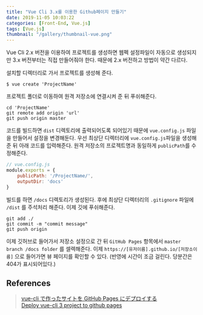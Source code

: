 ```yaml
---
title: "Vue Cli 3.x를 이용한 Github페이지 만들기"
date: 2019-11-05 10:03:22
categories: [Front-End, Vue.js]
tags: [Vue.js]
thumbnail: "/gallery/thumbnail-vue.png"
---
```


Vue Cli 2.x 버전을 이용하여 프로젝트를 생성하면 웹펙 설정파일이 자동으로 생성되지만 3.x 버전부터는 직접 만들어줘야 한다. 때문에 2.x 버전하고 방법이 약간 다르다.

<!-- more -->

설치할 디렉터리로 가서 프로젝트를 생성해 준다.

```
$ vue create 'ProjectName'
```

프로젝트 폴더로 이동하여 원격 저장소에 연결시켜 준 뒤 푸쉬해준다.

```
cd 'ProjectName'
git remote add origin 'url'
git push origin master
```

코드를 빌드하면 `dist` 디렉토리에 출력되어도록 되어있기 때문에 `vue.config.js` 파일을 만들어서 설정을 변경해둔다. 우선 최상단 디렉터리에 `vue.config.js`파일을 생성해 준 뒤 아래 코드를 입력해준다. 원격 저장소의 프로젝트명과 동일하게 `publicPath`를 수정해준다.

```javascript
// vue.config.js 
module.exports = {
    publicPath: '/ProjectName/',
    outputDir: 'docs'
}
```
빌드를 하면 `/docs` 디렉토리가 생성된다. 후에 최상단 디렉터리의 `.gitignore` 파일에 `/dist` 를 주석처리 해준다. 이제 깃에 푸쉬해준다.

```
git add ./
git commit -m "commit message"
git push origin
```
이제 깃허브로 들어가서 저장소 설정으로 간 뒤 `GitHub Pages` 항목에서 `master branch /docs folder` 를 셀렉해준다. 이제 `https://[유저이름].github.io/[저장소이름]` 으로 들어가면 뷰 페이지를 확인할 수 있다. (반영에 시간이 조금 걸린다. 당분간은 404가 표시되어있다.)

## References
> [vue-cli で作ったサイトを GitHub Pages にデプロイする](http://blog.snowcait.info/2019/03/23/vue-js-on-github-pages)  
> [Deploy vue-cli 3 project to github pages](https://medium.com/@Roli_Dori/deploy-vue-cli-3-project-to-github-pages-ebeda0705fbd)
